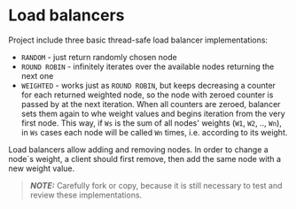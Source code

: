 # Load balancers

Project include three basic thread-safe load balancer implementations:

* `RANDOM` - just return randomly chosen node
* `ROUND ROBIN` - infinitely iterates over the available nodes returning the next one
* `WEIGHTED` - works just as `ROUND ROBIN`, but keeps decreasing a counter for each returned weighted node, 
so the node with zeroed counter is passed by at the next iteration. When all counters are zeroed,
balancer sets them again to whe weight values and begins iteration from the very first node.
This way, if `Ws` is the sum of all nodes' weights (`W1`, `W2`, .., `Wn`), in `Ws` cases each node 
will be called `Wn` times, i.e. according to its weight.

Load balancers allow adding and removing nodes. In order to change a node`s weight, 
a client should first remove, then add the same node with a new weight value.

> **_NOTE:_** Carefully fork or copy, because it is still necessary to test and review these implementations.


